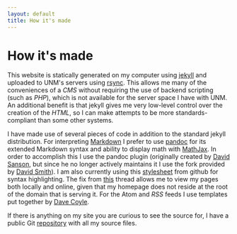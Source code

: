 ```yaml
---
layout: default
title: How it's made
---
```


How it's made
=============

This website is statically generated on my computer using [jekyll][jk] and
uploaded to UNM's servers using [rsync][rs]. This allows me many of the
conveniences of a <dfn title="Content Management System">CMS</dfn> without
requiring the use of backend scripting (such as
<dfn title="PHP: Hypertext Preprocessor">PHP</dfn>), which is not available for
the server space I have with UNM. An additional benefit is that jekyll gives me
very low-level control over the creation of the
<dfn title="HyperText Markup Language">HTML</dfn>, so I can make attempts to be
more standards-compliant than some other systems.

I have made use of several pieces of code in addition to the standard jekyll
distribution. For interpreting [Markdown][md] I prefer to use [pandoc][pd] for
its extended Markdown syntax and ability to display math with [MathJax][mj]. In
order to accomplish this I use the pandoc plugin (originally created by [David
Sanson][pi], but since he no longer actively maintains it I use the fork
provided by [David Smith][pi2]). I am also currently using this
[stylesheet][css] from github for syntax highlighting. The fix from [this][so]
thread allows me to view my pages both locally and online, given that my
homepage does not reside at the root of the domain that is serving it. For the
Atom and <dfn title="Rich Site Summary">RSS</dfn> feeds I use templates put
together by [Dave Coyle][dc].

If there is anything on my site you are curious to see the source for, I have a
public Git [repository][gh] with all my source files.

[jk]: http://jekyllrb.com/ "jekyll"
[rs]: https://rsync.samba.org/ "rsync"
[md]: http://daringfireball.net/projects/markdown/ "Markdown"
[pd]: http://johnmacfarlane.net/pandoc/ "pandoc"
[mj]: http://www.mathjax.org/ "MathJax"
[pi]: https://github.com/dsanson/jekyll-pandoc-plugin "jekyll-pandoc-plugin"
[pi2]: https://github.com/davepwsmith/jekyll-pandoc-plugin "jekyll-pandoc-plugin"
[css]: http://github.com/mojombo/tpw/tree/master/css/syntax.css "syntax.css"
[so]: http://stackoverflow.com/questions/7985081/how-to-deploy-a-jekyll-site-locally-with-css-js-and-background-images-included "How to deploy a jekyll site locally with css, js and background images included?"
[dc]: http://davecoyle.com/tech-notes/jekyll-templates-for-atom-rss/ "Jekyll Templates for Atom, RSS"
[gh]: https://github.com/jarthurgross/website

